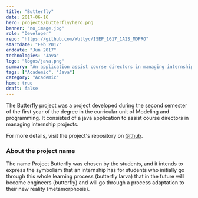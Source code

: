 ```yaml
---
title: "Butterfly"
date: 2017-06-16
hero: projects/butterfly/hero.png
banner: "no_image.jpg"
role: "Developer"
repo: "https://github.com/Wultyc/ISEP_1617_1A2S_MOPRO"
startdate: "Feb 2017"
enddate: "Jun 2017"
technologies: "Java"
logo: "logos/java.png"
summary: "An application assist course directors in managing internship projects."
tags: ["Academic", "Java"]
category: "Academic"
home: true
draft: false
---
```

<!--more-->
The Butterfly project was a project developed during the second semester of the first year of the degree in the curricular unit of Modeling and programming. It consisted of a java application to assist course directors in managing internship projects.

For more details, visit the project's repository on [Github](https://github.com/Wultyc/ISEP_1617_1A2S_MOPRO).

### About the project name
The name Project Butterfly was chosen by the students, and it intends to express the symbolism that an internship has for students who initially go through this whole learning process (butterfly larva) that in the future will become engineers (butterfly) and will go through a process adaptation to their new reality (metamorphosis).